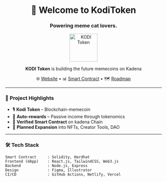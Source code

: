 <h1 align="center">👋 Welcome to KodiToken</h1>
<h3 align="center">Powering meme cat lovers.</h3>

<p align="center">
  <img src="https://koditoken.com/assets/images/logo.svg" alt="KODI Token" height="90"/>
</p>

<p align="center">
  <strong>KODI Token</strong> is building the future memecoins on Kadena 

<p align="center">
  🌐 <a href="https://koditoken.com">Website</a> • 📊 <a href="https://bscscan.com/token/your_contract_address">Smart Contract</a> • 🗺️ <a href="https://koditoken.com/#roadmap">Roadmap</a>
</p>

---

### 🚀 Project Highlights

- 🎙️ **Kodi Token** – Blockchain-memecoin   
- 🔄 **Auto-rewards** – Passive income through tokenomics  
- 🔐 **Verified Smart Contract** on kadena Chain  
- 🧩 **Planned Expansion** into NFTs, Creator Tools, DAO

---

### 🛠️ Tech Stack

```text
Smart Contract     : Solidity, Hardhat  
Frontend (dApp)    : React.js, TailwindCSS, Web3.js  
Backend            : Node.js, Express  
Design             : Figma, Illustrator  
CI/CD              : GitHub Actions, Netlify, Vercel
